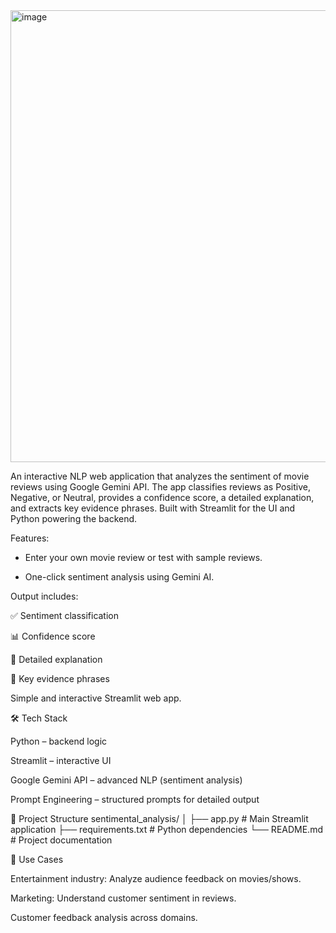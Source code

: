 <img width="922" height="723" alt="image" src="https://github.com/user-attachments/assets/d0055365-56a4-48ae-8253-09a7cf3e2ef3" />


An interactive NLP web application that analyzes the sentiment of movie reviews using Google Gemini API.
The app classifies reviews as Positive, Negative, or Neutral, provides a confidence score, a detailed explanation, and extracts key evidence phrases.
Built with Streamlit for the UI and Python powering the backend.

Features:

- Enter your own movie review or test with sample reviews.

- One-click sentiment analysis using Gemini AI.

Output includes:

✅ Sentiment classification

📊 Confidence score

📝 Detailed explanation

🔑 Key evidence phrases

Simple and interactive Streamlit web app.

🛠️ Tech Stack

Python – backend logic

Streamlit – interactive UI

Google Gemini API – advanced NLP (sentiment analysis)

Prompt Engineering – structured prompts for detailed output

📂 Project Structure
sentimental_analysis/
│
├── app.py            # Main Streamlit application
├── requirements.txt  # Python dependencies
└── README.md         # Project documentation


🎯 Use Cases

Entertainment industry: Analyze audience feedback on movies/shows.

Marketing: Understand customer sentiment in reviews.

Customer feedback analysis across domains.



